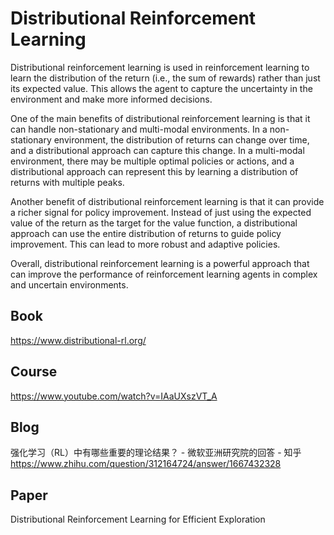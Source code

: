 # Distributional Reinforcement Learning 
Distributional reinforcement learning is used in reinforcement learning to learn the distribution of the return (i.e., the sum of rewards) rather than just its expected value. This allows the agent to capture the uncertainty in the environment and make more informed decisions.

One of the main benefits of distributional reinforcement learning is that it can handle non-stationary and multi-modal environments. In a non-stationary environment, the distribution of returns can change over time, and a distributional approach can capture this change. In a multi-modal environment, there may be multiple optimal policies or actions, and a distributional approach can represent this by learning a distribution of returns with multiple peaks.

Another benefit of distributional reinforcement learning is that it can provide a richer signal for policy improvement. Instead of just using the expected value of the return as the target for the value function, a distributional approach can use the entire distribution of returns to guide policy improvement. This can lead to more robust and adaptive policies.

Overall, distributional reinforcement learning is a powerful approach that can improve the performance of reinforcement learning agents in complex and uncertain environments.

## Book
https://www.distributional-rl.org/

## Course
https://www.youtube.com/watch?v=IAaUXszVT_A

## Blog
强化学习（RL）中有哪些重要的理论结果？ - 微软亚洲研究院的回答 - 知乎
https://www.zhihu.com/question/312164724/answer/1667432328

## Paper
Distributional Reinforcement Learning for Efficient Exploration


